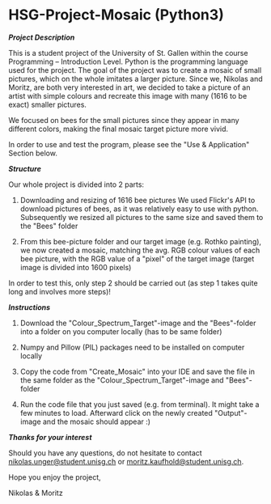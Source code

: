 # HSG-Project-Mosaic (Python3)

***Project Description***

This is a student project of the University of St. Gallen within the course Programming – Introduction Level. Python is the programming language used for the project. The goal of the project was to create a mosaic of small pictures, which on the whole imitates a larger picture. Since we, Nikolas and Moritz, are both very interested in art, we decided to take a picture of an artist with simple colours and recreate this image with many (1616 to be exact) smaller pictures. 

We focused on bees for the small pictures since they appear in many different colors, making the final mosaic target picture more vivid.

In order to use and test the program, please see the "Use & Application" Section below.


***Structure***

Our whole project is divided into 2 parts:

1.	Downloading and resizing of 1616 bee pictures 
    We used Flickr's API to download pictures of bees, as it was relatively easy to use with python. Subsequently we resized all pictures to the same size and saved them to the "Bees" folder
    
2.  From this bee-picture folder and our target image (e.g. Rothko painting), we now created a mosaic, matching the avg. RGB colour values of each bee picture, with        the RGB value of a "pixel" of the target image (target image is divided into 1600 pixels)

In order to test this, only step 2 should be carried out (as step 1 takes quite long and involves more steps)!


***Instructions***

1.  Download the "Colour_Spectrum_Target"-image and the "Bees"-folder into a folder on you computer locally (has to be same folder)

2.  Numpy and Pillow (PIL) packages need to be installed on computer locally

3.  Copy the code from "Create_Mosaic" into your IDE and save the file in the same folder as the "Colour_Spectrum_Target"-image and "Bees"-folder

4.  Run the code file that you just saved (e.g. from terminal). It might take a few minutes to load. Afterward click on the newly created "Output"-image and the mosaic should appear :)


***Thanks for your interest***

Should you have any questions, do not hesitate to contact nikolas.unger@student.unisg.ch or moritz.kaufhold@student.unisg.ch.

Hope you enjoy the project,

Nikolas & Moritz
